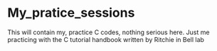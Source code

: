 # My_pratice_sessions
This will contain my, practice C codes, nothing serious here.
Just me practicing with the C tutorial handbook written by Ritchie in Bell lab 

